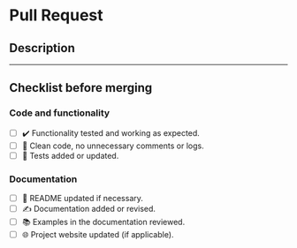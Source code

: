 # Pull Request

## Description

<!-- Brief description of the changes made. -->

---

## Checklist before merging

### Code and functionality

- [ ] ✔️ Functionality tested and working as expected.
- [ ] 🧹 Clean code, no unnecessary comments or logs.
- [ ] 🧪 Tests added or updated.

### Documentation

- [ ] 📘 README updated if necessary.
- [ ] ✍️ Documentation added or revised.
- [ ] 📚 Examples in the documentation reviewed.
- [ ] 🌐 Project website updated (if applicable).
